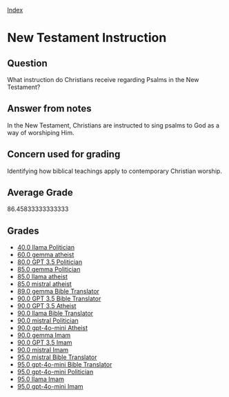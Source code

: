 
[Index](../../index.md)
# New Testament Instruction
## Question
What instruction do Christians receive regarding Psalms in the New Testament?

## Answer from notes
In the New Testament, Christians are instructed to sing psalms to God as a way of worshiping Him.

## Concern used for grading
Identifying how biblical teachings apply to contemporary Christian worship.

## Average Grade
86.45833333333333

## Grades
 * [40.0 llama Politician](../answers/llama_Politician/New_Testament_Instruction.md)
 * [60.0 gemma atheist](../answers/gemma_atheist/New_Testament_Instruction.md)
 * [80.0 GPT 3.5 Politician](../answers/GPT_3.5_Politician/New_Testament_Instruction.md)
 * [85.0 gemma Politician](../answers/gemma_Politician/New_Testament_Instruction.md)
 * [85.0 llama atheist](../answers/llama_atheist/New_Testament_Instruction.md)
 * [85.0 mistral atheist](../answers/mistral_atheist/New_Testament_Instruction.md)
 * [89.0 gemma Bible Translator](../answers/gemma_Bible_Translator/New_Testament_Instruction.md)
 * [90.0 GPT 3.5 Bible Translator](../answers/GPT_3.5_Bible_Translator/New_Testament_Instruction.md)
 * [90.0 GPT 3.5 Atheist](../answers/GPT_3.5_Atheist/New_Testament_Instruction.md)
 * [90.0 llama Bible Translator](../answers/llama_Bible_Translator/New_Testament_Instruction.md)
 * [90.0 mistral Politician](../answers/mistral_Politician/New_Testament_Instruction.md)
 * [90.0 gpt-4o-mini Atheist](../answers/gpt-4o-mini_Atheist/New_Testament_Instruction.md)
 * [90.0 gemma Imam](../answers/gemma_Imam/New_Testament_Instruction.md)
 * [90.0 GPT 3.5 Imam](../answers/GPT_3.5_Imam/New_Testament_Instruction.md)
 * [90.0 mistral Imam](../answers/mistral_Imam/New_Testament_Instruction.md)
 * [95.0 mistral Bible Translator](../answers/mistral_Bible_Translator/New_Testament_Instruction.md)
 * [95.0 gpt-4o-mini Bible Translator](../answers/gpt-4o-mini_Bible_Translator/New_Testament_Instruction.md)
 * [95.0 gpt-4o-mini Politician](../answers/gpt-4o-mini_Politician/New_Testament_Instruction.md)
 * [95.0 llama Imam](../answers/llama_Imam/New_Testament_Instruction.md)
 * [95.0 gpt-4o-mini Imam](../answers/gpt-4o-mini_Imam/New_Testament_Instruction.md)
